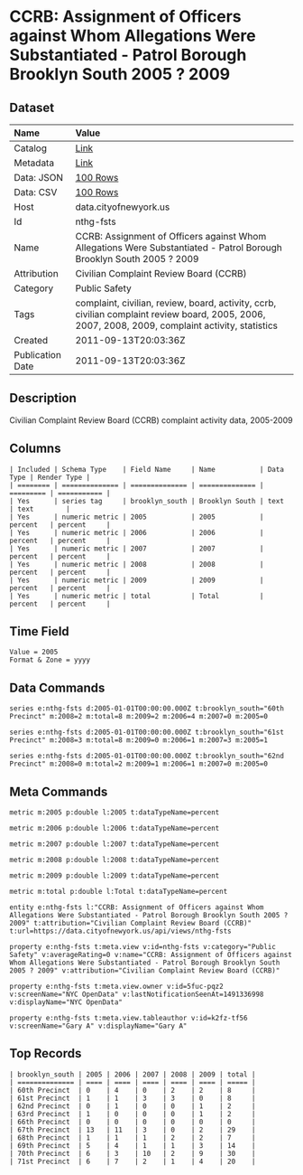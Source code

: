 # CCRB: Assignment of Officers against Whom Allegations Were Substantiated - Patrol Borough Brooklyn South 2005 ? 2009

## Dataset

| Name | Value |
| :--- | :---- |
| Catalog | [Link](https://catalog.data.gov/dataset/ccrb-assignment-of-officers-against-whom-allegations-were-substantiated-patrol-borou-2005--64290) |
| Metadata | [Link](https://data.cityofnewyork.us/api/views/nthg-fsts) |
| Data: JSON | [100 Rows](https://data.cityofnewyork.us/api/views/nthg-fsts/rows.json?max_rows=100) |
| Data: CSV | [100 Rows](https://data.cityofnewyork.us/api/views/nthg-fsts/rows.csv?max_rows=100) |
| Host | data.cityofnewyork.us |
| Id | nthg-fsts |
| Name | CCRB: Assignment of Officers against Whom Allegations Were Substantiated - Patrol Borough Brooklyn South 2005 ? 2009 |
| Attribution | Civilian Complaint Review Board (CCRB) |
| Category | Public Safety |
| Tags | complaint, civilian, review, board, activity, ccrb, civilian complaint review board, 2005, 2006, 2007, 2008, 2009, complaint activity, statistics |
| Created | 2011-09-13T20:03:36Z |
| Publication Date | 2011-09-13T20:03:36Z |

## Description

Civilian Complaint Review Board (CCRB) complaint activity data, 2005-2009

## Columns

```ls
| Included | Schema Type    | Field Name     | Name           | Data Type | Render Type |
| ======== | ============== | ============== | ============== | ========= | =========== |
| Yes      | series tag     | brooklyn_south | Brooklyn South | text      | text        |
| Yes      | numeric metric | 2005           | 2005           | percent   | percent     |
| Yes      | numeric metric | 2006           | 2006           | percent   | percent     |
| Yes      | numeric metric | 2007           | 2007           | percent   | percent     |
| Yes      | numeric metric | 2008           | 2008           | percent   | percent     |
| Yes      | numeric metric | 2009           | 2009           | percent   | percent     |
| Yes      | numeric metric | total          | Total          | percent   | percent     |
```

## Time Field

```ls
Value = 2005
Format & Zone = yyyy
```

## Data Commands

```ls
series e:nthg-fsts d:2005-01-01T00:00:00.000Z t:brooklyn_south="60th Precinct" m:2008=2 m:total=8 m:2009=2 m:2006=4 m:2007=0 m:2005=0

series e:nthg-fsts d:2005-01-01T00:00:00.000Z t:brooklyn_south="61st Precinct" m:2008=3 m:total=8 m:2009=0 m:2006=1 m:2007=3 m:2005=1

series e:nthg-fsts d:2005-01-01T00:00:00.000Z t:brooklyn_south="62nd Precinct" m:2008=0 m:total=2 m:2009=1 m:2006=1 m:2007=0 m:2005=0
```

## Meta Commands

```ls
metric m:2005 p:double l:2005 t:dataTypeName=percent

metric m:2006 p:double l:2006 t:dataTypeName=percent

metric m:2007 p:double l:2007 t:dataTypeName=percent

metric m:2008 p:double l:2008 t:dataTypeName=percent

metric m:2009 p:double l:2009 t:dataTypeName=percent

metric m:total p:double l:Total t:dataTypeName=percent

entity e:nthg-fsts l:"CCRB: Assignment of Officers against Whom Allegations Were Substantiated - Patrol Borough Brooklyn South 2005 ? 2009" t:attribution="Civilian Complaint Review Board (CCRB)" t:url=https://data.cityofnewyork.us/api/views/nthg-fsts

property e:nthg-fsts t:meta.view v:id=nthg-fsts v:category="Public Safety" v:averageRating=0 v:name="CCRB: Assignment of Officers against Whom Allegations Were Substantiated - Patrol Borough Brooklyn South 2005 ? 2009" v:attribution="Civilian Complaint Review Board (CCRB)"

property e:nthg-fsts t:meta.view.owner v:id=5fuc-pqz2 v:screenName="NYC OpenData" v:lastNotificationSeenAt=1491336998 v:displayName="NYC OpenData"

property e:nthg-fsts t:meta.view.tableauthor v:id=k2fz-tf56 v:screenName="Gary A" v:displayName="Gary A"
```

## Top Records

```ls
| brooklyn_south | 2005 | 2006 | 2007 | 2008 | 2009 | total | 
| ============== | ==== | ==== | ==== | ==== | ==== | ===== | 
| 60th Precinct  | 0    | 4    | 0    | 2    | 2    | 8     | 
| 61st Precinct  | 1    | 1    | 3    | 3    | 0    | 8     | 
| 62nd Precinct  | 0    | 1    | 0    | 0    | 1    | 2     | 
| 63rd Precinct  | 1    | 0    | 0    | 0    | 1    | 2     | 
| 66th Precinct  | 0    | 0    | 0    | 0    | 0    | 0     | 
| 67th Precinct  | 13   | 11   | 3    | 0    | 2    | 29    | 
| 68th Precinct  | 1    | 1    | 1    | 2    | 2    | 7     | 
| 69th Precinct  | 5    | 4    | 1    | 1    | 3    | 14    | 
| 70th Precinct  | 6    | 3    | 10   | 2    | 9    | 30    | 
| 71st Precinct  | 6    | 7    | 2    | 1    | 4    | 20    | 
```